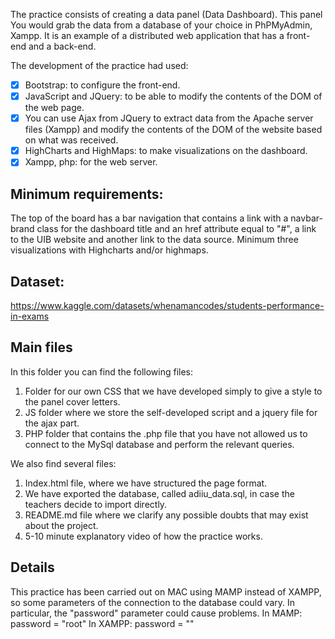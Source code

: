 
The practice consists of creating a data panel (Data Dashboard). This panel
You would grab the data from a database of your choice in PhPMyAdmin, Xampp. It is an example of
a distributed web application that has a front-end and a back-end.

The development of the practice had used:

- [X] Bootstrap: to configure the front-end.
- [X] JavaScript and JQuery: to be able to modify the contents of the DOM of the web page.
- [X] You can use Ajax from JQuery to extract data from the Apache server files (Xampp) and modify the contents of the DOM of the website based on what was received.
- [X] HighCharts and HighMaps: to make visualizations on the dashboard.
- [X] Xampp, php: for the web server.

## Minimum requirements:

The top of the board has a bar
navigation that contains a link with a navbar-brand class for the dashboard title and an href attribute equal to "#", a link to the UIB website and another link to the data source.
Minimum three visualizations with Highcharts and/or highmaps.

## Dataset:

https://www.kaggle.com/datasets/whenamancodes/students-performance-in-exams


## Main files

In this folder you can find the following files:

1. Folder for our own CSS that we have developed simply to give a style to the panel cover letters.
2. JS folder where we store the self-developed script and a jquery file for the ajax part.
3. PHP folder that contains the .php file that you have not allowed us to connect to the MySql database and perform the relevant queries.

We also find several files:

1. Index.html file, where we have structured the page format.
2. We have exported the database, called adiiu_data.sql, in case the teachers decide to import directly.
3. README.md file where we clarify any possible doubts that may exist about the project.
4. 5-10 minute explanatory video of how the practice works.
## Details

This practice has been carried out on MAC using MAMP instead of XAMPP, so some parameters of the connection to the database could vary.
In particular, the "password" parameter could cause problems.
In MAMP: password = "root"
In XAMPP: password = ""
